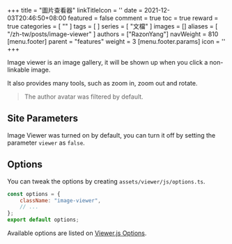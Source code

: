 +++
title = "圖片查看器"
linkTitleIcon = '<i class="fas fa-images fa-fw"></i>'
date = 2021-12-03T20:46:50+08:00
featured = false
comment = true
toc = true
reward = true
categories = [
  ""
]
tags = [
]
series = [
  "文檔"
]
images = []
aliases = [
  "/zh-tw/posts/image-viewer"
]
authors = ["RazonYang"]
navWeight = 810
[menu.footer]
  parent = "features"
  weight = 3
  [menu.footer.params]
    icon = '<i class="fas fa-fw fa-images"></i>'
+++

Image viewer is an image gallery, it will be shown up when you click a non-linkable image.

It also provides many tools, such as zoom in, zoom out and rotate.

<!--more-->

> The author avatar was filtered by default.

## Site Parameters

Image Viewer was turned on by default, you can turn it off by setting the parameter `viewer` as `false`.

## Options

You can tweak the options by creating `assets/viewer/js/options.ts`.

```js
const options = {
    className: "image-viewer",
    // ...
};
export default options;
```

Available options are listed on [Viewer.js Options](https://github.com/fengyuanchen/viewerjs#options).
